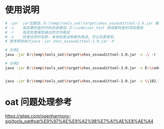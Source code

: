 # 使用说明

```bash
# -jar 	jar包路径，D:\temp\tools_oat\target\ohos_ossaudittool-1.0.jar 需要改成ohos_ossaudittool-1.0.jar的实际路径
# -s 	指定要检查的代码目录路径，D:\code\oat_test 改成要检查的项目路径
# -r	指定检查报告输出的文件路径
# -n	检查任务的名称，本地检查没有额外用途，可以任意填写。
# 更多帮助执行java -jar ohos_ossaudittool-1.0.jar -h

# 示例1
java -jar D:\temp\tools_oat\target\ohos_ossaudittool-1.0.jar -s .\ -r .\report.txt -n selfcheck

# 示例2
java -jar D:\temp\tools_oat\target\ohos_ossaudittool-1.0.jar -s D:\code\oat_test -r .\report.txt -n selfcheck


java -jar D:\temp\tools_oat\target\ohos_ossaudittool-1.0.jar -s \\192.168.153.128\javen\code\tpc\opus -r .\report.txt -n selfcheck

```


# oat 问题处理参考
https://gitee.com/openharmony-sig/tools_oat#oat%E9%97%AE%E9%A2%98%E7%A1%AE%E8%AE%A4
